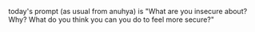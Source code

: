 today's prompt (as usual from anuhya) is "What are you insecure about? Why? What do you think you can you do to feel more secure?"
